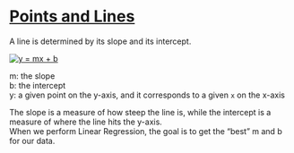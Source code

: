 # [Points and Lines](https://www.codecademy.com/paths/finance-python/tracks/regression-for-finance/modules/linear-regression-python-finance/lessons/linear-regression/exercises/points-and-lines)
A line is determined by its slope and its intercept.

<a href="https://www.codecogs.com/eqnedit.php?latex=y&space;=&space;mx&space;&plus;&space;b" target="_blank"><img src="https://latex.codecogs.com/gif.latex?y&space;=&space;mx&space;&plus;&space;b" title="y = mx + b" /></a>

m: the slope<br />
b: the intercept<br />
y: a given point on the y-axis, and it corresponds to a given `x` on the x-axis

The slope is a measure of how steep the line is, while the intercept is a measure of where the line hits the y-axis.<br />
When we perform Linear Regression, the goal is to get the “best” m and b for our data. 

